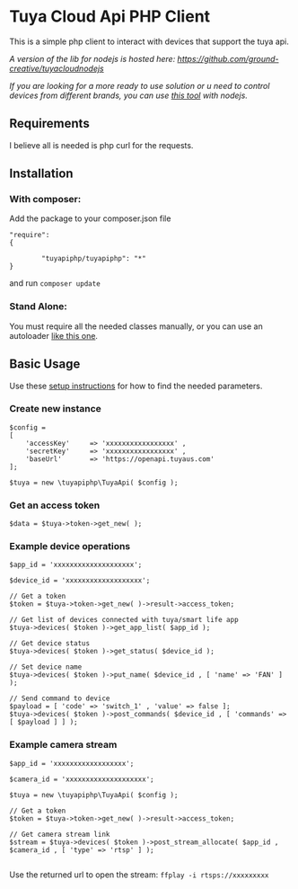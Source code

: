 # Tuya Cloud Api PHP Client

This is a simple php client to interact with devices that support the tuya api.

*A version of the lib for nodejs is hosted here: https://github.com/ground-creative/tuyacloudnodejs*

*If you are looking for a more ready to use solution or u need to control devices from different brands, you can use [this tool](https://github.com/ifsale/YourHomeServer) with nodejs.*

## Requirements

I believe all is needed is php curl for the requests.

## Installation

### With composer:

Add the package to your composer.json file

```
"require": 
{

        "tuyapiphp/tuyapiphp": "*"
}
```

and run `composer update`

### Stand Alone:

You must require all the needed classes manually, or you can use an autoloader [like this one](http://phptoolcase.com/guides/ptc-hm-guide.html).

## Basic Usage

Use these [setup instructions](https://github.com/codetheweb/tuyapi/blob/master/docs/SETUP.md) for how to find the needed parameters.

### Create new instance

```
$config =
[
	'accessKey' 	=> 'xxxxxxxxxxxxxxxxx' ,
	'secretKey' 	=> 'xxxxxxxxxxxxxxxxx' ,
	'baseUrl'		=> 'https://openapi.tuyaus.com'
];

$tuya = new \tuyapiphp\TuyaApi( $config );
```
### Get an access token

```
$data = $tuya->token->get_new( );	
```

### Example device operations

```
$app_id = 'xxxxxxxxxxxxxxxxxxxx';

$device_id = 'xxxxxxxxxxxxxxxxxxx';

// Get a token
$token = $tuya->token->get_new( )->result->access_token;

// Get list of devices connected with tuya/smart life app
$tuya->devices( $token )->get_app_list( $app_id );

// Get device status
$tuya->devices( $token )->get_status( $device_id );

// Set device name
$tuya->devices( $token )->put_name( $device_id , [ 'name' => 'FAN' ] );

// Send command to device
$payload = [ 'code' => 'switch_1' , 'value' => false ];
$tuya->devices( $token )->post_commands( $device_id , [ 'commands' => [ $payload ] ] );
```

### Example camera stream

```
$app_id = 'xxxxxxxxxxxxxxxxxx';

$camera_id = 'xxxxxxxxxxxxxxxxxxxx';

$tuya = new \tuyapiphp\TuyaApi( $config );

// Get a token
$token = $tuya->token->get_new( )->result->access_token;

// Get camera stream link
$stream = $tuya->devices( $token )->post_stream_allocate( $app_id , $camera_id , [ 'type' => 'rtsp' ] );
        
```

Use the returned url to open the stream: `ffplay -i rtsps://xxxxxxxxx`

